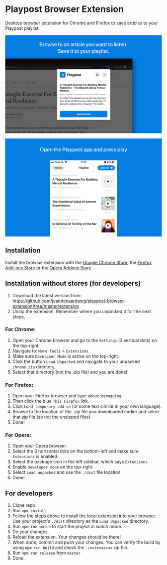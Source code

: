 # Playpost Browser Extension
Desktop browser extension for Chrome and Firefox to save articles to your Playpost playlist.

![Playpost Extension Preview](https://github.com/jvandenaardweg/playpost-browser-extension/blob/master/screenshots/store/1-save.png?raw=true)

![Playpost Extension Preview App](https://github.com/jvandenaardweg/playpost-browser-extension/blob/master/screenshots/store/2-play.png?raw=true)

## Installation
Install the browser extension with the [Google Chrome Store](https://chrome.google.com/webstore/save-to-playpost/ifnpinjadbboilclldkikcggajgpcdgm), the [Firefox Add-ons Store](https://addons.mozilla.org/en-US/firefox/addon/playpost/) or the [Opera Addons Store](https://addons.opera.com/nl/extensions/details/save-to-playpost/)

## Installation without stores (for developers)
1. Download the latest version from: https://github.com/jvandenaardweg/playpost-browser-extension/tree/master/extension
2. Unzip the extension. Remember where you unpacked it for the next steps.

### For Chrome:
1. Open your Chrome browser and go to the `Settings` (3 vertical dots) on the top-right.
2. Navigate to: `More Tools` > `Extensions`.
3. Make sure `Developer Mode` is active on the top-right.
4. Click the button `Load Unpacked` and navigate to your unpacked `chrome.zip` directory.
5. Select that directory (not the .zip file) and you are done!

### For Firefox:
1. Open your Firefox browser and type `about:debugging`.
2. Then click the blue `This Firefox` link.
3. Click `Load temporary add-on` (or some text similar in your own language).
4. Browse to the location of the .zip file you downloaded earlier and select that zip file (so not the unzipped files)
5. Done!

### For Opera:
1. Open your Opera browser.
2. Select the 3 horizontal dots on the bottom-left and make sure `Extensions` is enabled.
3. Select the package icon in the left sidebar, which says `Extensions`
4. Enable `Developer mode` on the top-right.
5. Select `Load unpacked` and use the `./dist` file location.
6. Done!

## For developers
1. Clone repo
2. Run `npm install`
3. Follow the steps above to install the local extension into your browser. Use your project's `./dist` directory as the `Load Unpacked` directory.
4. Run `npm run watch` to start the project in watch mode.
5. Do your changes.
6. Reload the extension. Your changes should be there!
7. When done, commit and push your changes. You can verify the build by using `npm run build` and check the `./extensions` zip file.
8. Run `npm run release` from `master`
9. Done.
